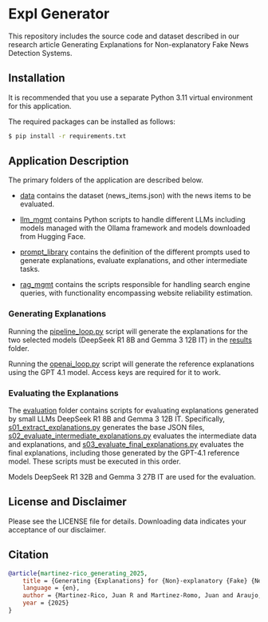 # Expl Generator
This repository includes the source code and dataset described in our research article Generating Explanations for Non-explanatory Fake News Detection Systems.

## Installation

It is recommended that you use a separate Python 3.11 virtual environment for this application.

The required packages can be installed as follows:

```bash
$ pip install -r requirements.txt
```

## Application Description

The primary folders of the application are described below.

- [data](data/) contains the dataset (news_items.json) with the news items to be evaluated.

- [llm_mgmt](llm_mgmt/) contains Python scripts to handle different LLMs including models managed with the Ollama framework and models downloaded from Hugging Face.

- [prompt_library](prompt_library/)  contains the definition of the different prompts used to generate explanations, evaluate explanations, and other intermediate tasks.

- [rag_mgmt](rag_mgmt/) contains the scripts responsible for handling search engine queries, with functionality encompassing website reliability estimation.

### Generating Explanations

Running the [pipeline_loop.py](pipeline/pipeline_loop.py) script will generate the explanations for the two selected models (DeepSeek R1 8B and Gemma 3 12B IT) in the [results](results/) folder.

Running the [openai_loop.py](pipeline/openai_loop.py) script will generate the reference explanations using the GPT 4.1 model. Access keys are required for it to work.

### Evaluating the Explanations

The [evaluation](evaluation/) folder contains scripts for evaluating explanations generated by small LLMs DeepSeek R1 8B and Gemma 3 12B IT. Specifically, [s01_extract_explanations.py](evaluation/s01_extract_explanations.py) generates the base JSON files, [s02_evaluate_intermediate_explanations.py](evaluation/s02_evaluate_intermediate_explanations.py) evaluates the intermediate data and explanations, and [s03_evaluate_final_explanations.py](evaluation/s03_evaluate_final_explanations.py) evaluates the final explanations, including those generated by the GPT-4.1 reference model. These scripts must be executed in this order.

Models DeepSeek R1 32B and Gemma 3 27B IT are used for the evaluation.

## License and Disclaimer
Please see the LICENSE file for details. Downloading data indicates your acceptance of our disclaimer.

## Citation
```bibtex
@article{martinez-rico_generating_2025,
	title = {Generating {Explanations} for {Non}-explanatory {Fake} {News} {Detection} {Systems}},
	language = {en},
	author = {Martinez-Rico, Juan R and Martinez-Romo, Juan and Araujo, Lourdes},
	year = {2025}
}
```